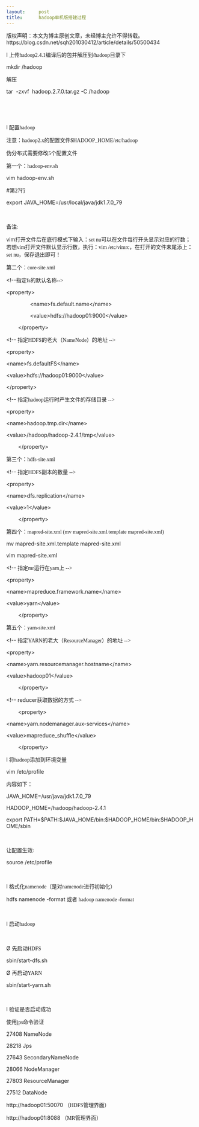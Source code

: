 ```yaml
---
layout:     post
title:      hadoop单机版搭建过程
---
```

<div id="article_content" class="article_content clearfix csdn-tracking-statistics" data-pid="blog" data-mod="popu_307" data-dsm="post">
								<div class="article-copyright">
					版权声明：本文为博主原创文章，未经博主允许不得转载。					https://blog.csdn.net/sqh201030412/article/details/50500434				</div>
								            <link rel="stylesheet" href="https://csdnimg.cn/release/phoenix/template/css/ck_htmledit_views-f76675cdea.css">
						<div class="htmledit_views" id="content_views">
                
<p>l 上传<span style="font-family:'Times New Roman';">hadoop2.4.1</span><span style="font-family:'宋体';">编译后的包并解压到</span><span style="font-family:'Times New Roman';">/hadoop</span><span style="font-family:'宋体';">目录下</span></p>
<p>mkdir /hadoop</p>
<p>解压</p>
<p>tar  -zxvf  hadoop.2.7.0.tar.gz -C /hadoop </p>
<p> </p>
<p> </p>
<p>l 配置<span style="font-family:'Times New Roman';">hadoop</span></p>
<p>注意：<span style="font-family:'Times New Roman';">hadoop2.x</span><span style="font-family:'宋体';">的配置文件</span><span style="font-family:'Times New Roman';">$HADOOP_HOME/etc/hadoop</span></p>
<p>伪分布式需要修改<span style="font-family:'Times New Roman';">5</span><span style="font-family:'宋体';">个配置文件</span></p>
<p>第一个：<span style="font-family:'Times New Roman';">hadoop-env.sh</span></p>
<p>vim hadoop-env.sh</p>
<p>#<span style="font-family:'宋体';">第</span><span style="font-family:'Times New Roman';">27</span><span style="font-family:'宋体';">行</span></p>
<p>export JAVA_HOME=/usr/local/java/jdk1.7.0_79</p>
<p> </p>
<p>备注<span style="font-family:'Times New Roman';">:</span></p>
<p>vim<span style="font-family:'宋体';">打开文件后在底行模式下输入：</span><span style="font-family:'Times New Roman';">set nu</span><span style="font-family:'宋体';">可以在文件每行开头显示对应的行数；若想</span><span style="font-family:'Times New Roman';">vim</span><span style="font-family:'宋体';">打开文件默认显示行数，执行：</span><span style="font-family:'Times New Roman';">vim /etc/vimrc</span><span style="font-family:'宋体';">，在打开的文件末尾添上：</span><span style="font-family:'Times New Roman';">set nu</span><span style="font-family:'宋体';">，保存退出即可！</span></p>
<p></p>
<p>第二个：<span style="font-family:'Times New Roman';">core-site.xml</span></p>
<p>&lt;!--<span style="font-family:'宋体';">指定</span><span style="font-family:'Times New Roman';">fs</span><span style="font-family:'宋体';">的默认名称</span><span style="font-family:'Times New Roman';">--&gt;</span></p>
<p>&lt;property&gt;</p>
<p>                &lt;name&gt;fs.default.name&lt;/name&gt;</p>
<p>                &lt;value&gt;hdfs://hadoop01:9000&lt;/value&gt;</p>
<p>        &lt;/property&gt;</p>
<p>&lt;!-- <span style="font-family:'宋体';">指定</span><span style="font-family:'Times New Roman';">HDFS</span><span style="font-family:'宋体';">的老大（</span><span style="font-family:'Times New Roman';">NameNode</span><span style="font-family:'宋体';">）的地址 </span><span style="font-family:'Times New Roman';">--&gt;</span></p>
<p>&lt;property&gt;</p>
<p>&lt;name&gt;fs.defaultFS&lt;/name&gt;</p>
<p>&lt;value&gt;hdfs://hadoop01:9000&lt;/value&gt;</p>
<p>&lt;/property&gt;</p>
<p>&lt;!-- <span style="font-family:'宋体';">指定</span><span style="font-family:'Times New Roman';">hadoop</span><span style="font-family:'宋体';">运行时产生文件的存储目录 </span><span style="font-family:'Times New Roman';">--&gt;</span></p>
<p>&lt;property&gt;</p>
<p>&lt;name&gt;hadoop.tmp.dir&lt;/name&gt;</p>
<p>&lt;value&gt;/hadoop/hadoop-2.4.1/tmp&lt;/value&gt;</p>
<p>        &lt;/property&gt;</p>
<p></p>
<p>第三个：<span style="font-family:'Times New Roman';">hdfs-site.xml</span></p>
<p>&lt;!-- <span style="font-family:'宋体';">指定</span><span style="font-family:'Times New Roman';">HDFS</span><span style="font-family:'宋体';">副本的数量 </span><span style="font-family:'Times New Roman';">--&gt;</span></p>
<p>&lt;property&gt;</p>
<p>&lt;name&gt;dfs.replication&lt;/name&gt;</p>
<p>&lt;value&gt;1&lt;/value&gt;</p>
<p>        &lt;/property&gt;</p>
<p></p>
<p>第四个：<span style="font-family:'Times New Roman';">mapred-site.xml (mv mapred-site.xml.template mapred-site.xml)</span></p>
<p>mv mapred-site.xml.template mapred-site.xml</p>
<p>vim mapred-site.xml</p>
<p>&lt;!-- <span style="font-family:'宋体';">指定</span><span style="font-family:'Times New Roman';">mr</span><span style="font-family:'宋体';">运行在</span><span style="font-family:'Times New Roman';">yarn</span><span style="font-family:'宋体';">上 </span><span style="font-family:'Times New Roman';">--&gt;</span></p>
<p>&lt;property&gt;</p>
<p>&lt;name&gt;mapreduce.framework.name&lt;/name&gt;</p>
<p>&lt;value&gt;yarn&lt;/value&gt;</p>
<p>        &lt;/property&gt;</p>
<p></p>
<p>第五个：<span style="font-family:'Times New Roman';">yarn-site.xml</span></p>
<p>&lt;!-- <span style="font-family:'宋体';">指定</span><span style="font-family:'Times New Roman';">YARN</span><span style="font-family:'宋体';">的老大（</span><span style="font-family:'Times New Roman';">ResourceManager</span><span style="font-family:'宋体';">）的地址 </span><span style="font-family:'Times New Roman';">--&gt;</span></p>
<p>&lt;property&gt;</p>
<p>&lt;name&gt;yarn.resourcemanager.hostname&lt;/name&gt;</p>
<p>&lt;value&gt;hadoop01&lt;/value&gt;</p>
<p>        &lt;/property&gt;</p>
<p>&lt;!-- reducer<span style="font-family:'宋体';">获取数据的方式 </span><span style="font-family:'Times New Roman';">--&gt;</span></p>
<p>        &lt;property&gt;</p>
<p>&lt;name&gt;yarn.nodemanager.aux-services&lt;/name&gt;</p>
<p>&lt;value&gt;mapreduce_shuffle&lt;/value&gt;</p>
<p>        &lt;/property&gt;</p>
<p>l 将<span style="font-family:'Times New Roman';">hadoop</span><span style="font-family:'宋体';">添加到环境变量</span></p>
<p>vim /etc/profile</p>
<p>内容如下：</p>
<p>JAVA_HOME=/usr/java/jdk1.7.0_79</p>
<p>HADOOP_HOME=/hadoop/hadoop-2.4.1</p>
<p>export PATH=$PATH:$JAVA_HOME/bin:$HADOOP_HOME/bin:$HADOOP_HOME/sbin</p>
<p> </p>
<p>让配置生效<span style="font-family:'Times New Roman';">:</span></p>
<p>source /etc/profile</p>
<p> </p>
<p>l 格式化<span style="font-family:'Times New Roman';">namenode</span><span style="font-family:'宋体';">（是对</span><span style="font-family:'Times New Roman';">namenode</span><span style="font-family:'宋体';">进行初始化）</span></p>
<p>hdfs namenode -format <span style="font-family:'宋体';">或者 </span><span style="font-family:'Times New Roman';">hadoop namenode -format</span></p>
<p> </p>
<p>l 启动<span style="font-family:'Times New Roman';">hadoop</span></p>
<p> </p>
<p>Ø 先启动<span style="font-family:'Times New Roman';">HDFS</span></p>
<p>sbin/start-dfs.sh</p>
<p></p>
<p>Ø 再启动<span style="font-family:'Times New Roman';">YARN</span></p>
<p>sbin/start-yarn.sh</p>
<p> </p>
<p>l 验证是否启动成功</p>
<p>使用<span style="font-family:'Times New Roman';">jps</span><span style="font-family:'宋体';">命令验证</span></p>
<p>27408 NameNode</p>
<p>28218 Jps</p>
<p>27643 SecondaryNameNode</p>
<p>28066 NodeManager</p>
<p>27803 ResourceManager</p>
<p>27512 DataNode</p>
<p></p>
<p>http://hadoop01:50070 <span style="font-family:'宋体';">（</span><span style="font-family:'Times New Roman';">HDFS</span><span style="font-family:'宋体';">管理界面）</span></p>
<p>http://hadoop01:8088 <span style="font-family:'宋体';">（</span><span style="font-family:'Times New Roman';">MR</span><span style="font-family:'宋体';">管理界面）</span></p>
            </div>
                </div>